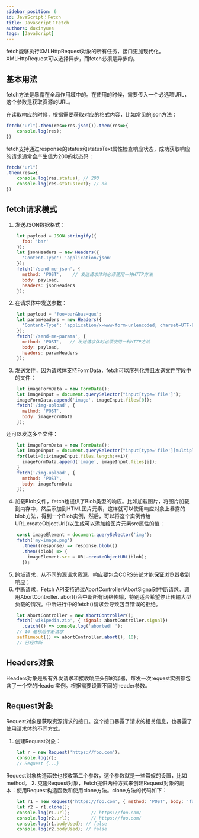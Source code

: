 ```yaml
---
sidebar_position: 6
id: JavaScript：Fetch
title: JavaScript：Fetch
authors: duxinyues
tags: [JavaScript]
---
```


fetch能够执行XMLHttpRequest对象的所有任务，接口更加现代化。XMLHttpRequest可以选择异步，而fetch必须是异步的。

## 基本用法
fetch方法是暴露在全局作用域中的。在使用的时候，需要传入一个必选项URL，这个参数是获取资源的URL。

在读取响应的时候，根据需要获取对应的格式内容，比如常见的json方法：

```javascript
fetch("url").then(res=>res.json()).then(res=>{
	console.log(res);
})
```

fetch支持通过response的status和statusText属性检查响应状态，成功获取响应的请求通常会产生值为200的状态码：

```javascript
fetch("url")
.then(res=>{
	console.log(res.status); // 200
	console.log(res.statusText); // ok
})
```
## fetch请求模式
1. 发送JSON数据格式：

```javascript
    let payload = JSON.stringify({
      foo: 'bar'
    });
    let jsonHeaders = new Headers({
      'Content-Type': 'application/json'
    });
    fetch('/send-me-json', {
      method: 'POST',    // 发送请求体时必须使用一种HTTP方法
      body: payload,
      headers: jsonHeaders
    });
```
2. 在请求体中发送参数：

```javascript
    let payload = 'foo=bar&baz=qux';
    let paramHeaders = new Headers({
      'Content-Type': 'application/x-www-form-urlencoded; charset=UTF-8'
    });
    fetch('/send-me-params', {
      method: 'POST',   // 发送请求体时必须使用一种HTTP方法
      body: payload,
      headers: paramHeaders
    });
```
3. 发送文件，因为请求体支持FormData，fetch可以序列化并且发送文件字段中的文件：

```javascript
    let imageFormData = new FormData();
    let imageInput = document.querySelector("input[type='file']");
    imageFormData.append('image', imageInput.files[0]);
    fetch('/img-upload', {
      method: 'POST',
      body: imageFormData
    });
```
还可以发送多个文件：

```javascript
    let imageFormData = new FormData();
    let imageInput = document.querySelector("input[type='file'][multiple]");
    for(leti=0;i<imageInput.files.length;++i){
      imageFormData.append('image', imageInput.files[i]);
    }
    fetch('/img-upload', {
      method: 'POST',
      body: imageFormData
    });
```

4. 加载Blob文件，fetch也提供了Blob类型的响应。比如加载图片，将图片加载到内存中，然后添加到HTML图片元素，这样就可以使用响应对象上暴露的blob方法，得到一个Blob实例，然后，可以将这个实例传给URL.createObjectUrl()以生成可以添加给图片元素src属性的值：

```javascript
    const imageElement = document.querySelector('img');
    fetch('my-image.png')
      .then((response) => response.blob())
      .then((blob) => {
        imageElement.src = URL.createObjectURL(blob);
      });
```
5. 跨域请求，从不同的源请求资源，响应要包含CORS头部才能保证浏览器收到响应；
6. 中断请求，Fetch API支持通过AbortController/AbortSignal对中断请求。调用AbortController. abort()会中断所有网络传输，特别适合希望停止传输大型负载的情况。中断进行中的fetch()请求会导致包含错误的拒绝。

```javascript
    let abortController = new AbortController();
    fetch('wikipedia.zip', { signal: abortController.signal})
      .catch(() => console.log('aborted! ');
    // 10 毫秒后中断请求
    setTimeout(() => abortController.abort(), 10);
    // 已经中断
```
##  Headers对象
Headers对象是所有外发请求和接收响应头部的容器，每发一次request实例都包含了一个空的Header实例。根据需要设置不同的header参数。

## Request对象
Request对象是获取资源请求的接口。这个接口暴露了请求的相关信息，也暴露了使用请求体的不同方式。
1. 创建Request对象：

```javascript
    let r = new Request('https://foo.com');
    console.log(r);
    // Request {...}
```
Request对象构造函数也接收第二个参数，这个参数就是一些常规的设置，比如method。
2. 克隆Request对象，Fetch提供两种方式来创建Request对象的副本：使用Request构造函数和使用clone方法。clone方法的代码如下：

```javascript
    let r1 = new Request('https://foo.com', { method: 'POST', body: 'foobar' });
    let r2 = r1.clone();
    console.log(r1.url);        // https://foo.com/
    console.log(r2.url);        // https://foo.com/
    console.log(r1.bodyUsed); // false
    console.log(r2.bodyUsed); // false
```


